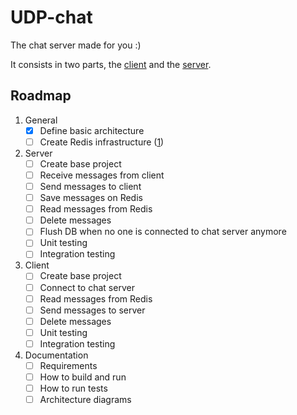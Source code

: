 # UDP-chat

The chat server made for you :)

It consists in two parts, the [client](client/README.md) and the [server](server/README.md).

## Roadmap

1. General
   - [x] Define basic architecture
   - [ ] Create Redis infrastructure ([1](https://aws.amazon.com/pt/elasticache/redis/]))
2. Server
   - [ ] Create base project
   - [ ] Receive messages from client
   - [ ] Send messages to client
   - [ ] Save messages on Redis
   - [ ] Read messages from Redis
   - [ ] Delete messages
   - [ ] Flush DB when no one is connected to chat server anymore
   - [ ] Unit testing
   - [ ] Integration testing
3. Client
   - [ ] Create base project
   - [ ] Connect to chat server
   - [ ] Read messages from Redis
   - [ ] Send messages to server
   - [ ] Delete messages
   - [ ] Unit testing
   - [ ] Integration testing
4. Documentation
   - [ ] Requirements
   - [ ] How to build and run
   - [ ] How to run tests
   - [ ] Architecture diagrams
